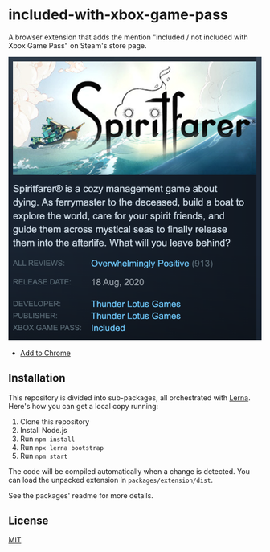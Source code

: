 # included-with-xbox-game-pass

A browser extension that adds the mention "included / not included with Xbox Game Pass" on Steam's store page.

![](screenshot.png)

- [Add to Chrome](#)

## Installation

This repository is divided into sub-packages, all orchestrated with [Lerna](https://lerna.js.org/).
Here's how you can get a local copy running:

1. Clone this repository
2. Install Node.js
3. Run `npm install`
4. Run `npx lerna bootstrap`
5. Run `npm start`

The code will be compiled automatically when a change is detected.
You can load the unpacked extension in `packages/extension/dist`.

See the packages' readme for more details.

## License

[MIT](LICENSE)
